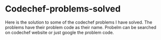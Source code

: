# Codechef-problems-solved
Here is the solution to some of the codechef problems I have solved.
The problems have their problem code as their name. Probelm can be searched on codechef website or just google the problem code.
